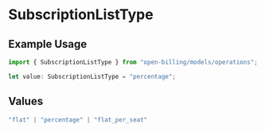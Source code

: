 # SubscriptionListType

## Example Usage

```typescript
import { SubscriptionListType } from "open-billing/models/operations";

let value: SubscriptionListType = "percentage";
```

## Values

```typescript
"flat" | "percentage" | "flat_per_seat"
```